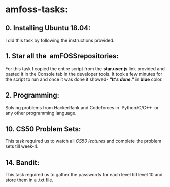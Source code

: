 # amfoss-tasks:

## 0. Installing Ubuntu 18.04:
I did this task by following the instructions provided.

## 1. Star all the ​ amFOSS​ repositories:
For this task I copied the entire script from the  **star.user.js** link provided and pasted it in the Console tab in the developer tools. 
It took a few minutes for the script to run and once it was done it showed- ***"It's done."*** in **blue** color.

## 2. Programming:
Solving problems from HackerRank and Codeforces in ​ Python/C/C++ ​ or any other
programming language.

## 10. CS50 Problem Sets:
This task required us to watch all *CS50 lectures* and complete the problem sets till week-4.

## 14. Bandit:
This task required us to gather the passwords for each level till level 10 and store them in a .txt file.
